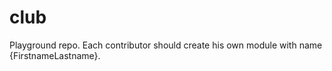 # club

Playground repo. Each contributor should create his own module with name {FirstnameLastname}.

